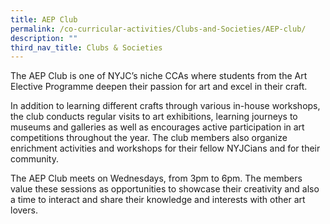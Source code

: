 ```yaml
---
title: AEP Club
permalink: /co-curricular-activities/Clubs-and-Societies/AEP-club/
description: ""
third_nav_title: Clubs & Societies
---
```

The AEP Club is one of NYJC’s niche CCAs where students from the Art Elective Programme deepen their passion for art and excel in their craft.

In addition to learning different crafts through various in-house workshops, the club conducts regular visits to art exhibitions, learning journeys to museums and galleries as well as encourages active participation in art competitions throughout the year. The club members also organize enrichment activities and workshops for their fellow NYJCians and for their community.

The AEP Club meets on Wednesdays, from 3pm to 6pm. The members value these sessions as opportunities to showcase their creativity and also a time to interact and share their knowledge and interests with other art lovers.